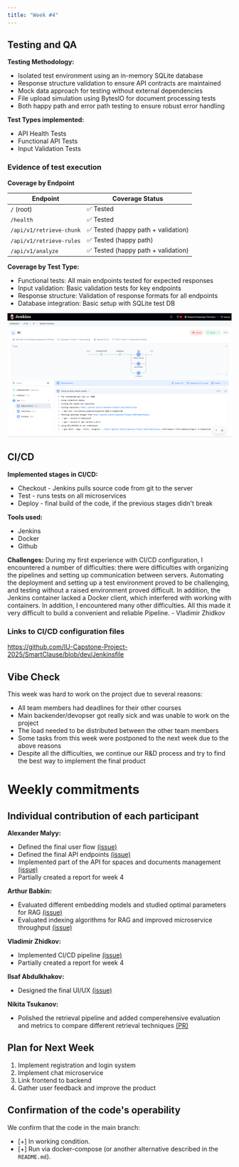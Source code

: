 ```yaml
---
title: "Week #4"
---
```

## Testing and QA

**Testing Methodology:**
- Isolated test environment using an in-memory SQLite database
- Response structure validation to ensure API contracts are maintained
- Mock data approach for testing without external dependencies
- File upload simulation using BytesIO for document processing tests
- Both happy path and error path testing to ensure robust error handling

**Test Types implemented:**
- API Health Tests
- Functional API Tests
- Input Validation Tests

### Evidence of test execution

**Coverage by Endpoint**

| Endpoint                      | Coverage Status                        |
|-------------------------------|----------------------------------------|
| `/` (root)                    | ✅ Tested                              |
| `/health`                     | ✅ Tested                              |
| `/api/v1/retrieve-chunk`      | ✅ Tested (happy path + validation)    |
| `/api/v1/retrieve-rules`      | ✅ Tested (happy path)                 |
| `/api/v1/analyze`             | ✅ Tested (happy path + validation)    |


**Coverage by Test Type:**
- Functional tests: All main endpoints tested for expected responses
- Input validation: Basic validation tests for key endpoints
- Response structure: Validation of response formats for all endpoints
- Database integration: Basic setup with SQLite test DB

![cicd](https://github.com/IU-Capstone-Project-2025/SmartClause/blob/main/course-metadata/week4/cicd.png?raw=true)

## CI/CD

**Implemented stages in CI/CD:**
- Checkout - Jenkins pulls source code from git to the server
- Test - runs tests on all microservices
- Deploy - final build of the code, if the previous stages didn't break

**Tools used:**
- Jenkins
- Docker 
- Github

**Challenges:**
During my first experience with CI/CD configuration, I encountered a number of difficulties:
there were difficulties with organizing the pipelines and setting up communication between servers.
Automating the deployment and setting up a test environment proved to be challenging, and testing without a raised environment proved difficult.
In addition, the Jenkins container lacked a Docker client, which interfered with working with containers.
In addition, I encountered many other difficulties. All this made it very difficult to build a convenient and reliable Pipeline. - Vladimir Zhidkov

### Links to CI/CD configuration files

https://github.com/IU-Capstone-Project-2025/SmartClause/blob/dev/Jenkinsfile

## Vibe Check

This week was hard to work on the project due to several reasons:
- All team members had deadlines for their other courses
- Main backender/devopser got really sick and was unable to work on the project
- The load needed to be distributed between the other team members
- Some tasks from this week were postponed to the next week due to the above reasons
- Despite all the difficulties, we continue our R&D process and try to find the best way to implement the final product

# Weekly commitments

## Individual contribution of each participant


**Alexander Malyy:** 
- Defined the final user flow [(issue)](https://github.com/IU-Capstone-Project-2025/SmartClause/issues/68)
- Defined the final API endpoints [(issue)](https://github.com/IU-Capstone-Project-2025/SmartClause/issues/99)
- Implemented part of the API for spaces and documents management [(issue)](https://github.com/IU-Capstone-Project-2025/SmartClause/issues/101)
- Partially created a report for week 4

**Arthur Babkin:**
- Evaluated different embedding models and studied optimal parameters for RAG [(issue)](https://github.com/IU-Capstone-Project-2025/SmartClause/issues/102)
- Evaluated indexing algorithms for RAG and improved microservice throughput [(issue)](https://github.com/IU-Capstone-Project-2025/SmartClause/issues/103)

**Vladimir Zhidkov:**
- Implemented CI/CD pipeline [(issue)](https://github.com/IU-Capstone-Project-2025/SmartClause/issues/100)
- Partially created a report for week 4

**Ilsaf Abdulkhakov:**
- Designed the final UI/UX [(issue)](https://github.com/IU-Capstone-Project-2025/SmartClause/issues/97)

**Nikita Tsukanov:**
- Polished the retrieval pipeline and added comperehensive evaluation and metrics to compare different retrieval techniques [(PR)](https://github.com/IU-Capstone-Project-2025/SmartClause/pull/111)

## Plan for Next Week

1. Implement registration and login system
2. Implement chat microservice
3. Link frontend to backend
4. Gather user feedback and improve the product

## Confirmation of the code's operability

We confirm that the code in the main branch:
- [+] In working condition.
- [+] Run via docker-compose (or another alternative described in the `README.md`).
